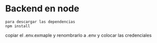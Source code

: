 # Backend en node

```
para descargar las dependencias
npm install
```

copiar el .env.exmaple y renombrarlo a .env y colocar las credenciales
